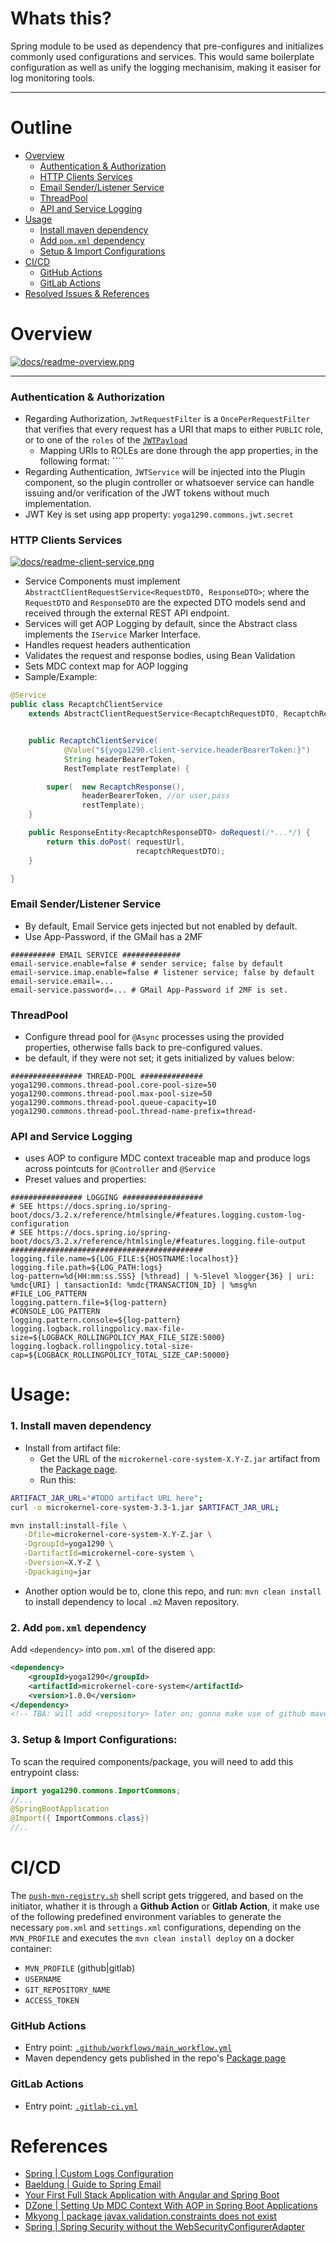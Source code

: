 # Whats this?


Spring module to be used as dependency that pre-configures and initializes commonly used configurations and services.
This would same boilerplate configuration as well as unify the logging mechanisim, making it easiser for log monitoring tools.

---

# Outline

+ [Overview](#overview)
  + [Authentication & Authorization](#authentication--authorization)
  + [HTTP Clients Services](#http-clients-services)
  + [Email Sender/Listener Service](#email-senderlistener-service)
  + [ThreadPool](#threadpool)
  + [API and Service Logging](#api-and-service-logging)
+ [Usage](#usage)
  + [Install maven dependency](#1-install-maven-dependency)
  + [Add `pom.xml` dependency](#2-add-pomxml-dependency)
  + [Setup & Import Configurations](#3-setup--import-configurations)
+ [CI/CD](#cicd)
  + [GitHub Actions](#github-actions)
  + [GitLab Actions](#gitlab-actions)
+ [Resolved Issues & References](#references)

# Overview

[![docs/readme-overview.png](docs/readme-overview.png)](docs/readme-overview.puml)

---

### Authentication & Authorization

+ Regarding Authorization, `JwtRequestFilter` is a `OncePerRequestFilter` that verifies that every request has a URI that maps to either `PUBLIC` role, or to one of the `roles` of the [`JWTPayload`](src/main/java/models/JwtPayload)
   + Mapping URIs to ROLEs are done through the app properties, in the following format: ```` 
+ Regarding Authentication, `JWTService` will be injected into the Plugin component, so the plugin controller or whatsoever service can handle issuing and/or verification of the JWT tokens without much implementation.
+ JWT Key is set using app property: `yoga1290.commons.jwt.secret`

### HTTP Clients Services

[![docs/readme-client-service.png](docs/readme-client-service.png)](docs/readme-client-service.puml)

+ Service Components must implement `AbstractClientRequestService<RequestDTO, ResponseDTO>`; where the `RequestDTO` and `ResponseDTO` are the expected DTO models send and received through the external REST API endpoint.
+ Services will get AOP Logging by default, since the Abstract class implements the `IService` Marker Interface.
+ Handles request headers authentication
+ Validates the request and response bodies, using Bean Validation
+ Sets MDC context map for AOP logging
+ Sample/Example:

```java
@Service
public class RecaptchClientService 
    extends AbstractClientRequestService<RecaptchRequestDTO, RecaptchResponseDTO> {


    public RecaptchClientService(
            @Value("${yoga1290.client-service.headerBearerToken:}")
            String headerBearerToken,
            RestTemplate restTemplate) {

        super(  new RecaptchResponse(),
                headerBearerToken, //or user,pass
                restTemplate);
    }

    public ResponseEntity<RecaptchResponseDTO> doRequest(/*...*/) {
        return this.doPost( requestUrl,
                            recaptchRequestDTO);
    }

}

```


### Email Sender/Listener Service

+ By default, Email Service gets injected but not enabled by default.
+ Use App-Password, if the GMail has a 2MF

```properties
########## EMAIL SERVICE #############
email-service.enable=false # sender service; false by default
email-service.imap.enable=false # listener service; false by default
email-service.email=...
email-service.password=... # GMail App-Password if 2MF is set.
```

### ThreadPool

+ Configure thread pool for `@Async` processes using the provided properties, otherwise falls back to pre-configured values.
+ be default, if they were not set; it gets initialized by values below:

```properties
################ THREAD-POOL ##############
yoga1290.commons.thread-pool.core-pool-size=50
yoga1290.commons.thread-pool.max-pool-size=50
yoga1290.commons.thread-pool.queue-capacity=10
yoga1290.commons.thread-pool.thread-name-prefix=thread-
```

### API and Service Logging

+ uses AOP to configure MDC context traceable map and produce logs across pointcuts for `@Controller` and `@Service`
+ Preset values and properties:
```properties
################ LOGGING ##################
# SEE https://docs.spring.io/spring-boot/docs/3.2.x/reference/htmlsingle/#features.logging.custom-log-configuration
# SEE https://docs.spring.io/spring-boot/docs/3.2.x/reference/htmlsingle/#features.logging.file-output
###########################################
logging.file.name=${LOG_FILE:${HOSTNAME:localhost}}
logging.file.path=${LOG_PATH:logs}
log-pattern=%d{HH:mm:ss.SSS} [%thread] | %-5level %logger{36} | uri: %mdc{URI} | tansactionId: %mdc{TRANSACTION_ID} | %msg%n
#FILE_LOG_PATTERN
logging.pattern.file=${log-pattern}
#CONSOLE_LOG_PATTERN
logging.pattern.console=${log-pattern}
logging.logback.rollingpolicy.max-file-size=${LOGBACK_ROLLINGPOLICY_MAX_FILE_SIZE:5000}
logging.logback.rollingpolicy.total-size-cap=${LOGBACK_ROLLINGPOLICY_TOTAL_SIZE_CAP:50000}
```


# Usage:

### 1. Install maven dependency

+ Install from artifact file:
  + Get the URL of the `microkernel-core-system-X.Y-Z.jar` artifact from the [Package page](https://github.com/yoga1290?tab=packages&repo_name=microkernel-core-system).
  + Run this:
```bash
ARTIFACT_JAR_URL="#TODO artifact URL here";
curl -o microkernel-core-system-3.3-1.jar $ARTIFACT_JAR_URL;

mvn install:install-file \
   -Dfile=microkernel-core-system-X.Y-Z.jar \
   -DgroupId=yoga1290 \
   -DartifactId=microkernel-core-system \
   -Dversion=X.Y-Z \
   -Dpackaging=jar
```
+ Another option would be to, clone this repo, and run: `mvn clean install` to install dependency to local `.m2` Maven repository.

### 2. Add `pom.xml` dependency

Add `<dependency>` into `pom.xml` of the disered app:
```xml
<dependency>
    <groupId>yoga1290</groupId>
    <artifactId>microkernel-core-system</artifactId>
    <version>1.0.0</version>
</dependency>
<!-- TBA: will add <repository> later on; gonna make use of github maven registry & github actions -->
```

### 3. Setup & Import Configurations:

To scan the required components/package, you will need to add this entrypoint class:
```java
import yoga1290.commons.ImportCommons;
//...
@SpringBootApplication
@Import({ ImportCommons.class})
//..
```

# CI/CD

The [`push-mvn-registry.sh`](ci/push-mvn-registry/push-mvn-registry.sh) shell script gets triggered, and based on the initiator, whather it is through a **Github Action** or **Gitlab Action**, it make use of the following predefined environment variables to generate the necessary `pom.xml` and `settings.xml` configurations, depending on the `MVN_PROFILE` and executes the `mvn clean install deploy` on a docker container:

+ `MVN_PROFILE` (github|gitlab)
+ `USERNAME`
+ `GIT_REPOSITORY_NAME`
+ `ACCESS_TOKEN`

### GitHub Actions
+ Entry point: [`.github/workflows/main_workflow.yml`](.github/workflows/main_workflow.yml)
+ Maven dependency gets published in the repo's [Package page](https://github.com/yoga1290?tab=packages&repo_name=microkernel-core-system)

### GitLab Actions
+ Entry point: [`.gitlab-ci.yml`](.gitlab-ci.yml)

# References

+ [Spring | Custom Logs Configuration](https://docs.spring.io/spring-boot/docs/3.2.x/reference/htmlsingle/#features.logging.custom-log-configuration)
+ [Baeldung | Guide to Spring Email](https://www.baeldung.com/spring-email)
+ [Your First Full Stack Application with Angular and Spring Boot](https://github.com/in28minutes/full-stack-with-angular-and-spring-boot#core-jwt-components---spring-boot-3)
+ [DZone | Setting Up MDC Context With AOP in Spring Boot Applications](https://dzone.com/articles/setting-up-mdc-context-with-aop-in-spring-boot-app)
+ [Mkyong | package javax.validation.constraints does not exist](https://mkyong.com/spring-boot/package-javax-validation-constraints-does-not-exist/)
+ [Spring | Spring Security without the WebSecurityConfigurerAdapter](https://spring.io/blog/2022/02/21/spring-security-without-the-websecurityconfigureradapter)